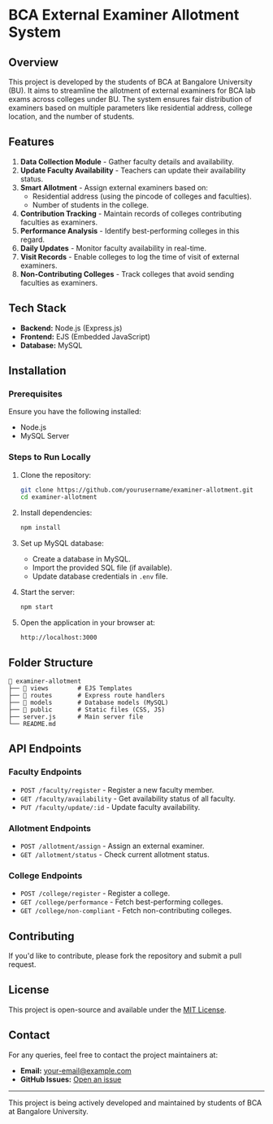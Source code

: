 # BCA External Examiner Allotment System

## Overview
This project is developed by the students of BCA at Bangalore University (BU). It aims to streamline the allotment of external examiners for BCA lab exams across colleges under BU. The system ensures fair distribution of examiners based on multiple parameters like residential address, college location, and the number of students.

## Features
1. **Data Collection Module** - Gather faculty details and availability.
2. **Update Faculty Availability** - Teachers can update their availability status.
3. **Smart Allotment** - Assign external examiners based on:
   - Residential address (using the pincode of colleges and faculties).
   - Number of students in the college.
4. **Contribution Tracking** - Maintain records of colleges contributing faculties as examiners.
5. **Performance Analysis** - Identify best-performing colleges in this regard.
6. **Daily Updates** - Monitor faculty availability in real-time.
7. **Visit Records** - Enable colleges to log the time of visit of external examiners.
8. **Non-Contributing Colleges** - Track colleges that avoid sending faculties as examiners.

## Tech Stack
- **Backend:** Node.js (Express.js)
- **Frontend:** EJS (Embedded JavaScript)
- **Database:** MySQL

## Installation
### Prerequisites
Ensure you have the following installed:
- Node.js
- MySQL Server

### Steps to Run Locally
1. Clone the repository:
   ```sh
   git clone https://github.com/yourusername/examiner-allotment.git
   cd examiner-allotment
   ```
2. Install dependencies:
   ```sh
   npm install
   ```
3. Set up MySQL database:
   - Create a database in MySQL.
   - Import the provided SQL file (if available).
   - Update database credentials in `.env` file.

4. Start the server:
   ```sh
   npm start
   ```
5. Open the application in your browser at:
   ```
   http://localhost:3000
   ```

## Folder Structure
```
📂 examiner-allotment
├── 📂 views        # EJS Templates
├── 📂 routes       # Express route handlers
├── 📂 models       # Database models (MySQL)
├── 📂 public       # Static files (CSS, JS)
├── server.js      # Main server file
└── README.md
```

## API Endpoints
### Faculty Endpoints
- `POST /faculty/register` - Register a new faculty member.
- `GET /faculty/availability` - Get availability status of all faculty.
- `PUT /faculty/update/:id` - Update faculty availability.

### Allotment Endpoints
- `POST /allotment/assign` - Assign an external examiner.
- `GET /allotment/status` - Check current allotment status.

### College Endpoints
- `POST /college/register` - Register a college.
- `GET /college/performance` - Fetch best-performing colleges.
- `GET /college/non-compliant` - Fetch non-contributing colleges.

## Contributing
If you'd like to contribute, please fork the repository and submit a pull request.

## License
This project is open-source and available under the [MIT License](LICENSE).

## Contact
For any queries, feel free to contact the project maintainers at:
- **Email:** your-email@example.com
- **GitHub Issues:** [Open an issue](https://github.com/yourusername/examiner-allotment/issues)

---
This project is being actively developed and maintained by students of BCA at Bangalore University.

